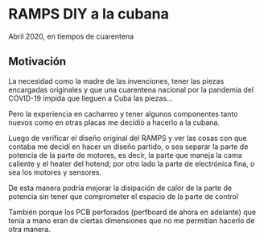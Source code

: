 
# RAMPS DIY a la cubana
Abril 2020, en tiempos de cuarentena

## Motivación

La necesidad como la madre de las invenciones, tener las piezas encargadas originales y que una cuarentena nacional por la pandemia del COVID-19 impida que lleguen a Cuba las piezas…

Pero la experiencia en cacharreo y tener algunos componentes tanto nuevos como en otras placas me decidió a hacerlo a la cubana.

Luego de verificar el diseño original del RAMPS y ver las cosas con que contaba me decidí en hacer un diseño partido, o sea separar la parte de potencia de la parte de motores, es decir, la parte que maneja la cama caliente y el heater del hotend; por otro lado la parte de electrónica fina, o sea los motores y sensores.

De esta manera podría mejorar la disipación de calor de la parte de potencia sin tener que comprometer el espacio de la parte de control

También porque los PCB perforados (perfboard de ahora en adelante) que tenía a mano eran de ciertas dimensiones que no me permitían hacerlo de otra manera.


